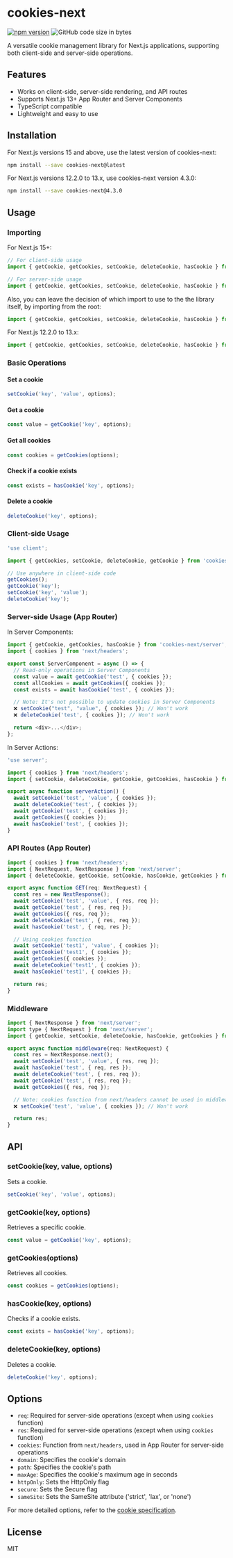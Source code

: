 # cookies-next

[![npm version](https://badge.fury.io/js/cookies-next.svg)](https://badge.fury.io/js/cookies-next)
![GitHub code size in bytes](https://img.shields.io/bundlephobia/min/cookies-next?style=plastic)

A versatile cookie management library for Next.js applications, supporting both client-side and server-side operations.

## Features

- Works on client-side, server-side rendering, and API routes
- Supports Next.js 13+ App Router and Server Components
- TypeScript compatible
- Lightweight and easy to use

## Installation

For Next.js versions 15 and above, use the latest version of cookies-next:

```bash
npm install --save cookies-next@latest
```

For Next.js versions 12.2.0 to 13.x, use cookies-next version 4.3.0:

```bash
npm install --save cookies-next@4.3.0
```

## Usage

### Importing

For Next.js 15+:

```javascript
// For client-side usage
import { getCookie, getCookies, setCookie, deleteCookie, hasCookie } from 'cookies-next/client';

// For server-side usage
import { getCookie, getCookies, setCookie, deleteCookie, hasCookie } from 'cookies-next/server';
```

Also, you can leave the decision of which import to use to the the library itself, by importing from the root:

```javascript
import { getCookie, getCookies, setCookie, deleteCookie, hasCookie } from 'cookies-next';
```

For Next.js 12.2.0 to 13.x:

```javascript
import { getCookie, getCookies, setCookie, deleteCookie, hasCookie } from 'cookies-next';
```

### Basic Operations

#### Set a cookie

```javascript
setCookie('key', 'value', options);
```

#### Get a cookie

```javascript
const value = getCookie('key', options);
```

#### Get all cookies

```javascript
const cookies = getCookies(options);
```

#### Check if a cookie exists

```javascript
const exists = hasCookie('key', options);
```

#### Delete a cookie

```javascript
deleteCookie('key', options);
```

### Client-side Usage

```javascript
'use client';

import { getCookies, setCookie, deleteCookie, getCookie } from 'cookies-next/client';

// Use anywhere in client-side code
getCookies();
getCookie('key');
setCookie('key', 'value');
deleteCookie('key');
```

### Server-side Usage (App Router)

In Server Components:

```javascript
import { getCookie, getCookies, hasCookie } from 'cookies-next/server';
import { cookies } from 'next/headers';

export const ServerComponent = async () => {
  // Read-only operations in Server Components
  const value = await getCookie('test', { cookies });
  const allCookies = await getCookies({ cookies });
  const exists = await hasCookie('test', { cookies });

  // Note: It's not possible to update cookies in Server Components
  ❌ setCookie("test", "value", { cookies }); // Won't work
  ❌ deleteCookie('test', { cookies }); // Won't work

  return <div>...</div>;
};
```

In Server Actions:

```javascript
'use server';

import { cookies } from 'next/headers';
import { setCookie, deleteCookie, getCookie, getCookies, hasCookie } from 'cookies-next/server';

export async function serverAction() {
  await setCookie('test', 'value', { cookies });
  await deleteCookie('test', { cookies });
  await getCookie('test', { cookies });
  await getCookies({ cookies });
  await hasCookie('test', { cookies });
}
```

### API Routes (App Router)

```javascript
import { cookies } from 'next/headers';
import { NextRequest, NextResponse } from 'next/server';
import { deleteCookie, getCookie, setCookie, hasCookie, getCookies } from 'cookies-next/server';

export async function GET(req: NextRequest) {
  const res = new NextResponse();
  await setCookie('test', 'value', { res, req });
  await getCookie('test', { res, req });
  await getCookies({ res, req });
  await deleteCookie('test', { res, req });
  await hasCookie('test', { req, res });

  // Using cookies function
  await setCookie('test1', 'value', { cookies });
  await getCookie('test1', { cookies });
  await getCookies({ cookies });
  await deleteCookie('test1', { cookies });
  await hasCookie('test1', { cookies });

  return res;
}
```

### Middleware

```javascript
import { NextResponse } from 'next/server';
import type { NextRequest } from 'next/server';
import { getCookie, setCookie, deleteCookie, hasCookie, getCookies } from 'cookies-next/server';

export async function middleware(req: NextRequest) {
  const res = NextResponse.next();
  await setCookie('test', 'value', { res, req });
  await hasCookie('test', { req, res });
  await deleteCookie('test', { res, req });
  await getCookie('test', { res, req });
  await getCookies({ res, req });

  // Note: cookies function from next/headers cannot be used in middleware
  ❌ setCookie('test', 'value', { cookies }); // Won't work

  return res;
}
```

## API

### setCookie(key, value, options)

Sets a cookie.

```javascript
setCookie('key', 'value', options);
```

### getCookie(key, options)

Retrieves a specific cookie.

```javascript
const value = getCookie('key', options);
```

### getCookies(options)

Retrieves all cookies.

```javascript
const cookies = getCookies(options);
```

### hasCookie(key, options)

Checks if a cookie exists.

```javascript
const exists = hasCookie('key', options);
```

### deleteCookie(key, options)

Deletes a cookie.

```javascript
deleteCookie('key', options);
```

## Options

- `req`: Required for server-side operations (except when using `cookies` function)
- `res`: Required for server-side operations (except when using `cookies` function)
- `cookies`: Function from `next/headers`, used in App Router for server-side operations
- `domain`: Specifies the cookie's domain
- `path`: Specifies the cookie's path
- `maxAge`: Specifies the cookie's maximum age in seconds
- `httpOnly`: Sets the HttpOnly flag
- `secure`: Sets the Secure flag
- `sameSite`: Sets the SameSite attribute ('strict', 'lax', or 'none')

For more detailed options, refer to the [cookie specification](https://tools.ietf.org/html/rfc6265).

## License

MIT
